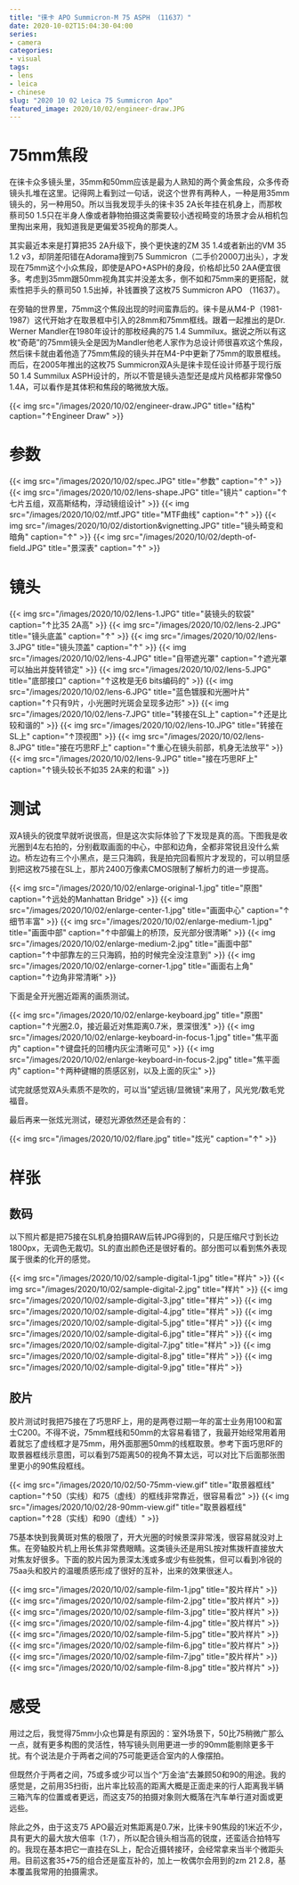 ```yaml
---
title: "徕卡 APO Summicron-M 75 ASPH （11637）"
date: 2020-10-02T15:04:30-04:00
series:
- camera
categories:
- visual
tags:
- lens
- leica
- chinese
slug: "2020 10 02 Leica 75 Summicron Apo"
featured_image: 2020/10/02/engineer-draw.JPG
---
```


# 75mm焦段

在徕卡众多镜头里，35mm和50mm应该是最为人熟知的两个黄金焦段，众多传奇镜头扎堆在这里。记得网上看到过一句话，说这个世界有两种人，一种是用35mm镜头的，另一种用50。所以当我发现手头的徕卡35 2A长年挂在机身上，而那枚蔡司50 1.5只在半身人像或者静物拍摄这类需要较小透视畸变的场景才会从相机包里掏出来用，我知道我是更偏爱35视角的那类人。

其实最近本来是打算把35 2A升级下，换个更快速的ZM 35 1.4或者新出的VM 35 1.2 v3，却阴差阳错在Adorama搜到75 Summicron（二手价2000刀出头），才发现在75mm这个小众焦段，即使是APO+ASPH的身段，价格却比50 2AA便宜很多。考虑到35mm跟50mm视角其实并没差太多，倒不如和75mm来的更搭配，就索性把手头的蔡司50 1.5出掉，补钱置换了这枚75 Summicron APO （11637）。

在旁轴的世界里，75mm这个焦段出现的时间蛮靠后的。徕卡是从M4-P（1981-1987）这代开始才在取景框中引入的28mm和75mm框线。跟着一起推出的是Dr. Werner Mandler在1980年设计的那枚经典的75 1.4 Summilux。据说之所以有这枚“奇葩”的75mm镜头全是因为Mandler他老人家作为总设计师很喜欢这个焦段，然后徕卡就由着他造了75mm焦段的镜头并在M4-P中更新了75mm的取景框线。而后，在2005年推出的这枚75 Summicron双A头是徕卡现任设计师基于现行版50 1.4 Summilux ASPH设计的，所以不管是镜头造型还是成片风格都非常像50 1.4A，可以看作是其体积和焦段的略微放大版。

{{< img src="/images/2020/10/02/engineer-draw.JPG" title="结构" caption="↑Engineer Draw" >}}

# 参数

{{< img src="/images/2020/10/02/spec.JPG" title="参数" caption="↑" >}}
{{< img src="/images/2020/10/02/lens-shape.JPG" title="镜片" caption="↑七片五组，双高斯结构，浮动镜组设计" >}}
{{< img src="/images/2020/10/02/mtf.JPG" title="MTF曲线" caption="↑" >}}
{{< img src="/images/2020/10/02/distortion&vignetting.JPG" title="镜头畸变和暗角" caption="↑" >}}
{{< img src="/images/2020/10/02/depth-of-field.JPG" title="景深表" caption="↑" >}}

# 镜头

{{< img src="/images/2020/10/02/lens-1.JPG" title="装镜头的软袋" caption="↑比35 2A高" >}}
{{< img src="/images/2020/10/02/lens-2.JPG" title="镜头底盖" caption="↑" >}}
{{< img src="/images/2020/10/02/lens-3.JPG" title="镜头顶盖" caption="↑" >}}
{{< img src="/images/2020/10/02/lens-4.JPG" title="自带遮光罩" caption="↑遮光罩可以抽出并旋转锁定" >}}
{{< img src="/images/2020/10/02/lens-5.JPG" title="底部接口" caption="↑这枚是无6 bits编码的" >}}
{{< img src="/images/2020/10/02/lens-6.JPG" title="蓝色镀膜和光圈叶片" caption="↑只有9片，小光圈时光斑会呈现多边形" >}}
{{< img src="/images/2020/10/02/lens-7.JPG" title="转接在SL上" caption="↑还是比较和谐的" >}}
{{< img src="/images/2020/10/02/lens-10.JPG" title="转接在SL上" caption="↑顶视图" >}}
{{< img src="/images/2020/10/02/lens-8.JPG" title="接在巧思RF上" caption="↑重心在镜头前部，机身无法放平" >}}
{{< img src="/images/2020/10/02/lens-9.JPG" title="接在巧思RF上" caption="↑镜头较长不如35 2A来的和谐" >}}


# 测试

双A镜头的锐度早就听说很高，但是这次实际体验了下发现是真的高。下图我是收光圈到4左右拍的，分别截取画面的中心，中部和边角，全都非常锐且没什么紫边。桥左边有三个小黑点，是三只海鸥，我是拍完回看照片才发现的，可以明显感到把这枚75接在SL上，那片2400万像素CMOS限制了解析力的进一步提高。

{{< img src="/images/2020/10/02/enlarge-original-1.jpg" title="原图" caption="↑远处的Manhattan Bridge" >}}
{{< img src="/images/2020/10/02/enlarge-center-1.jpg" title="画面中心" caption="↑细节丰富" >}}
{{< img src="/images/2020/10/02/enlarge-medium-1.jpg" title="画面中部" caption="↑中部偏上的桥顶，反光部分很清晰" >}}
{{< img src="/images/2020/10/02/enlarge-medium-2.jpg" title="画面中部" caption="↑中部靠左的三只海鸥，拍的时候完全没注意到" >}}
{{< img src="/images/2020/10/02/enlarge-corner-1.jpg" title="画面右上角" caption="↑边角非常清晰" >}}

下面是全开光圈近距离的画质测试。

{{< img src="/images/2020/10/02/enlarge-keyboard.jpg" title="原图" caption="↑光圈2.0，接近最近对焦距离0.7米，景深很浅" >}}
{{< img src="/images/2020/10/02/enlarge-keyboard-in-focus-1.jpg" title="焦平面内" caption="↑键盘托的凹槽内灰尘清晰可见" >}}
{{< img src="/images/2020/10/02/enlarge-keyboard-in-focus-2.jpg" title="焦平面内" caption="↑两种键帽的质感区别，以及上面的灰尘" >}}

试完就感觉双A头素质不是吹的，可以当"望远镜/显微镜"来用了，风光党/数毛党福音。

最后再来一张炫光测试，硬怼光源依然还是会有的：

{{< img src="/images/2020/10/02/flare.jpg" title="炫光" caption="↑" >}}

# 样张

## 数码

以下照片都是把75接在SL机身拍摄RAW后转JPG得到的，只是压缩尺寸到长边1800px，无调色无裁切。SL的直出颜色还是很好看的。部分图可以看到焦外表现属于很柔的化开的感觉。

{{< img src="/images/2020/10/02/sample-digital-1.jpg" title="样片" >}}
{{< img src="/images/2020/10/02/sample-digital-2.jpg" title="样片" >}}
{{< img src="/images/2020/10/02/sample-digital-3.jpg" title="样片" >}}
{{< img src="/images/2020/10/02/sample-digital-4.jpg" title="样片" >}}
{{< img src="/images/2020/10/02/sample-digital-5.jpg" title="样片" >}}
{{< img src="/images/2020/10/02/sample-digital-6.jpg" title="样片" >}}
{{< img src="/images/2020/10/02/sample-digital-7.jpg" title="样片" >}}
{{< img src="/images/2020/10/02/sample-digital-8.jpg" title="样片" >}}
{{< img src="/images/2020/10/02/sample-digital-9.jpg" title="样片" >}}

## 胶片

胶片测试时我把75接在了巧思RF上，用的是两卷过期一年的富士业务用100和富士C200。不得不说，75mm框线和50mm的太容易看错了，我最开始经常用着用着就忘了虚线框才是75mm，用外面那圈50mm的线框取景。参考下面巧思RF的取景器框线示意图，可以看到75距离50的视角不算太远，可以对比下后面那张图里更小的90焦段框线。

{{< img src="/images/2020/10/02/50-75mm-view.gif" title="取景器框线" caption="↑50（实线）和75（虚线）的框线非常靠近，很容易看岔" >}}
{{< img src="/images/2020/10/02/28-90mm-view.gif" title="取景器框线" caption="↑28（实线）和90（虚线）" >}}

75基本快到我黄斑对焦的极限了，开大光圈的时候景深非常浅，很容易就没对上焦。在旁轴胶片机上用长焦非常费眼睛。这类镜头还是用SL按对焦拨杆直接放大对焦友好很多。下面的胶片因为景深太浅或多或少有些脱焦，但可以看到冷锐的75aa头和胶片的温暖质感形成了很好的互补，出来的效果很迷人。

{{< img src="/images/2020/10/02/sample-film-1.jpg" title="胶片样片" >}}
{{< img src="/images/2020/10/02/sample-film-2.jpg" title="胶片样片" >}}
{{< img src="/images/2020/10/02/sample-film-3.jpg" title="胶片样片" >}}
{{< img src="/images/2020/10/02/sample-film-4.jpg" title="胶片样片" >}}
{{< img src="/images/2020/10/02/sample-film-5.jpg" title="胶片样片" >}}
{{< img src="/images/2020/10/02/sample-film-6.jpg" title="胶片样片" >}}
{{< img src="/images/2020/10/02/sample-film-7.jpg" title="胶片样片" >}}
{{< img src="/images/2020/10/02/sample-film-8.jpg" title="胶片样片" >}}

# 感受

用过之后，我觉得75mm小众也算是有原因的：室外场景下，50比75稍微广那么一点，就有更多构图的灵活性，特写镜头则用更进一步的90mm能剔除更多干扰。有个说法是介于两者之间的75可能更适合室内的人像摆拍。

但既然介于两者之间，75或多或少可以当个“万金油”去兼顾50和90的用途。我的感觉是，之前用35扫街，出片率比较高的距离大概是正面走来的行人距离我半辆三箱汽车的位置或者更远，而这支75的拍摄对象则大概落在汽车单行道对面或更远些。

除此之外，由于这支75 APO最近对焦距离是0.7米，比徕卡90焦段的1米近不少，具有更大的最大放大倍率（1:7），所以配合镜头相当高的锐度，还蛮适合拍特写的。我现在基本把它一直挂在SL上，配合近摄转接环，会经常拿来当半个微距头用。目前这套35+75的组合还是蛮互补的，加上一枚偶尔会用到的zm 21 2.8，基本覆盖我常用的拍摄需求。